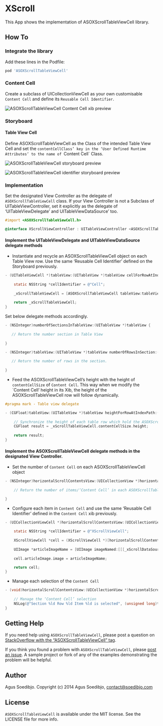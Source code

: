 # XScroll

This App shows the implementation of ASOXScrollTableViewCell library.

## How To

### Integrate the library

Add these lines in the Podfile:

``` ruby
pod 'ASOXScrollTableViewCell'
```

### Content Cell
Create a subclass of UICollectionViewCell as your own customisable `Content Cell` and define its `Reusable Cell Identifier`.

![ASOXScrollTableViewCell `Content Cell` xib preview](https://raw.githubusercontent.com/wiki/agusso/ASOXScrollTableViewCell/Assets/ASOXScrollTableViewCell-contentcell-xib.png)

### Storyboard

#### Table View Cell
Define ASOXScrollTableViewCell as the Class of the intended Table View Cell and set the `contentCellClass’ key in the ‘User Defined Runtime Attributes’ to the name of `Content Cell` Class.

![ASOXScrollTableViewCell storyboard preview](https://raw.githubusercontent.com/wiki/agusso/ASOXScrollTableViewCell/Assets/ASOXScrollTableViewCell-tableviewcell-storyboard.png)

![ASOXScrollTableViewCell identifier storyboard preview](https://raw.githubusercontent.com/wiki/agusso/ASOXScrollTableViewCell/Assets/ASOXScrollTableViewCell-tableviewcell-identifier-storyboard.png)

### Implementation

Set the designated View Controller as the delegate of `ASOXScrollTableViewCell` class. If your View Controller is not a Subclass of UITableViewController, set it explicitly as the delegate of ‘UITableViewDelegate’ and UITableViewDataSource’ too.  

``` objectivec
#import <ASOXScrollTableViewCell.h>

@interface XScrollViewController : UITableViewController <ASOXScrollTableViewCellDelegate>

```

#### Implement the UITableViewDelegate and UITableViewDataSource delegate methods

* Instantiate and recycle an ASOXScrollTableViewCell object on each Table View row. Use the same ‘Reusable Cell Identifier’ defined on the Storyboard previously.

``` objectivec
- (UITableViewCell *)tableView:(UITableView *)tableView cellForRowAtIndexPath:(NSIndexPath *)indexPath {
    
    static NSString *cellIdentifier = @"Cell";
    
    _xScrollTableViewCell = [ASOXScrollTableViewCell tableView:tableView cellForRowInTableViewIndexPath:indexPath withReusableCellIdentifier:cellIdentifier delegate:self];
    
    return _xScrollTableViewCell;
}
```

Set below delegate methods accordingly.

``` objectivec
- (NSInteger)numberOfSectionsInTableView:(UITableView *)tableView {
 
   // Return the number section in Table View
    
}

- (NSInteger)tableView:(UITableView *)tableView numberOfRowsInSection:(NSInteger)section {
    
   // Return the number of rows in the section.
    
}
```

* Feed the ASOXScrollTableViewCell’s height with the height of `contentCellSize` of `Content Cell`. This way when we modify the `Content Cell’ height in its Xib, the height of the ASOXScrollTableViewCell row will follow dynamically.

``` objectivec
#pragma mark - Table view delegate

- (CGFloat)tableView:(UITableView *)tableView heightForRowAtIndexPath:(NSIndexPath *)indexPath {
    
    // Synchronize the height of each table row which hold the ASOXScrollTableViewCell.
    CGFloat result = _xScrollTableViewCell.contentCellSize.height;
    
    return result;
}
```

#### Implement the ASOXScrollTableViewCell delegate methods in the designated View Controller.

* Set the number of `Content Cell` on each ASOXScrollTableViewCell object

``` objectivec
- (NSInteger)horizontalScrollContentsView:(UICollectionView *)horizontalScrollContentsView numberOfItemsInTableViewIndexPath:(NSIndexPath *)tableViewIndexPath {
    
    // Return the number of items/‘Content Cell’ in each ASOXScrollTableViewCell object

}
```

* Configure each item in `Content Cell` and use the same ‘Reusable Cell Identifier’ defined in the `Content Cell` xib previously.

``` objectivec
- (UICollectionViewCell *)horizontalScrollContentsView:(UICollectionView *)horizontalScrollContentsView cellForItemAtContentIndexPath:(NSIndexPath *)contentIndexPath inTableViewIndexPath:(NSIndexPath *)tableViewIndexPath {
    
    static NSString *cellIdentifier = @"XScrollViewCell";
    
    XScrollViewCell *cell = (XScrollViewCell *)[horizontalScrollContentsView dequeueReusableCellWithReuseIdentifier:cellIdentifier forIndexPath:contentIndexPath];
    
    UIImage *articleImageName = [UIImage imageNamed:[[[_xScrollDataSource objectAtIndex:tableViewIndexPath.section] xScrollItems] objectAtIndex:contentIndexPath.item]];
    
    cell.articleImage.image = articleImageName;

    return cell;
}
```

* Manage each selection of the `Content Cell`

``` objectivec
- (void)horizontalScrollContentsView:(UICollectionView *)horizontalScrollContentsView didSelectItemAtContentIndexPath:(NSIndexPath *)contentIndexPath inTableViewIndexPath:(NSIndexPath *)tableViewIndexPath {
    
    // Manage the ‘Content Cell’ selection
    NSLog(@"Section %ld Row %ld Item %ld is selected", (unsigned long)tableViewIndexPath.section, (unsigned long)tableViewIndexPath.row, (unsigned long)contentIndexPath.item);
}
```

## Getting Help

If you need help using `ASOXScrollTableViewCell`, please post a question on [StackOverflow with the “ASOXScrollTableViewCell” tag](http://stackoverflow.com/questions/ask?tags=asoxscrolltableviewcell).

If you think you found a problem with `ASOXScrollTableViewCell`, please [post an issue](https://github.com/agusso/ASOXScrollTableViewCell/issues). A sample project or fork of any of the examples demonstrating the problem will be helpful.

## Author
Agus Soedibjo. Copyright (c) 2014 Agus Soedibjo, contact@soedibjo.com

## License

`ASOXScrollTableViewCell` is available under the MIT license. See the LICENSE file for more info.
